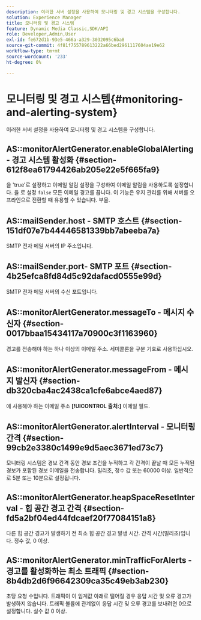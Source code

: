 ```yaml
---
description: 이러한 서버 설정을 사용하여 모니터링 및 경고 시스템을 구성합니다.
solution: Experience Manager
title: 모니터링 및 경고 시스템
feature: Dynamic Media Classic,SDK/API
role: Developer,Admin,User
exl-id: fe672d1b-93e5-466a-a329-3032095c6ba8
source-git-commit: 4f81f755789613222a66bed2961117604ae19e62
workflow-type: tm+mt
source-wordcount: '233'
ht-degree: 0%

---
```


# 모니터링 및 경고 시스템{#monitoring-and-alerting-system}

이러한 서버 설정을 사용하여 모니터링 및 경고 시스템을 구성합니다.

## AS::monitorAlertGenerator.enableGlobalAlerting - 경고 시스템 활성화 {#section-612f8ea61794426ab205e22e5f665fa9}

을 &#39;true&#39;로 설정하고 이메일 알림 설정을 구성하여 이메일 알림을 사용하도록 설정합니다. 을 로 설정 `false` 모든 이메일 경고를 끕니다. 이 기능은 유지 관리를 위해 서버를 오프라인으로 전환할 때 유용할 수 있습니다. 부울.

## AS::mailSender.host - SMTP 호스트 {#section-151df07e7b44446581339bb7abeeba7a}

SMTP 전자 메일 서버의 IP 주소입니다.

## AS::mailSender.port- SMTP 포트 {#section-4b25efca8fd84d5c92dafacd0555e99d}

SMTP 전자 메일 서버의 수신 포트입니다.

## AS::monitorAlertGenerator.messageTo - 메시지 수신자 {#section-0017bbaa15434117a70900c3f1163960}

경고를 전송해야 하는 하나 이상의 이메일 주소. 세미콜론을 구분 기호로 사용하십시오.

## AS::monitorAlertGenerator.messageFrom - 메시지 발신자 {#section-db320cba4ac2438ca1cfe6abce4aed87}

에 사용해야 하는 이메일 주소 **[!UICONTROL 출처:]** 이메일 필드.

## AS::monitorAlertGenerator.alertInterval - 모니터링 간격 {#section-99cb2e3380c1499e9d5aec3671ed73c7}

모니터링 시스템은 경보 간격 동안 경보 조건을 누적하고 각 간격이 끝날 때 모든 누적된 경보가 포함된 경보 이메일을 전송합니다. 밀리초, 정수 값 또는 60000 이상. 일반적으로 5분 또는 10분으로 설정됩니다.

## AS::monitorAlertGenerator.heapSpaceResetInterval - 힙 공간 경고 간격 {#section-fd5a2bf04ed44fdcaef20f77084151a8}

다른 힙 공간 경고가 발생하기 전 최소 힙 공간 경고 발생 시간. 간격 시간(밀리초)입니다. 정수 값, 0 이상.

## AS::monitorAlertGenerator.minTrafficForAlerts - 경고를 활성화하는 최소 트래픽 {#section-8b4db2d6f96642309ca35c49eb3ab230}

초당 요청 수입니다. 트래픽이 이 임계값 아래로 떨어질 경우 응답 시간 및 오류 경고가 발생하지 않습니다. 트래픽 볼륨에 관계없이 응답 시간 및 오류 경고를 보내려면 0으로 설정합니다. 실수 값 0 이상.
